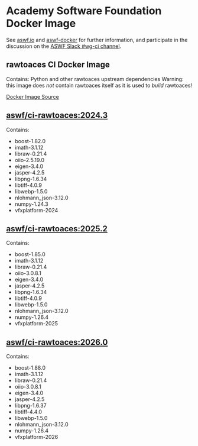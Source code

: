 <!--
Copyright (c) Contributors to the aswf-docker Project. All rights reserved.
SPDX-License-Identifier: Apache-2.0

Warning: this file is automatically generated from a template!
-->

# Academy Software Foundation Docker Image

See [aswf.io](https://aswf.io) and [aswf-docker](https://github.com/AcademySoftwareFoundation/aswf-docker)
for further information, and participate in the discussion on the
[ASWF Slack #wg-ci channel](https://academysoftwarefdn.slack.com/archives/C0169RX7MMK).

## rawtoaces CI Docker Image

Contains: Python and other rawtoaces upstream dependencies
Warning: this image does *not* contain rawtoaces itself as it is used to *build* rawtoaces!

[Docker Image Source](https://github.com/AcademySoftwareFoundation/aswf-docker/blob/main/ci-rawtoaces/Dockerfile)

## [aswf/ci-rawtoaces:2024.3](https://hub.docker.com/r/aswf/ci-rawtoaces/tags?page=1&name=2024.3)

Contains:
* boost-1.82.0
* imath-3.1.12
* libraw-0.21.4
* oiio-2.5.19.0
* eigen-3.4.0
* jasper-4.2.5
* libpng-1.6.34
* libtiff-4.0.9
* libwebp-1.5.0
* nlohmann_json-3.12.0
* numpy-1.24.3
* vfxplatform-2024

## [aswf/ci-rawtoaces:2025.2](https://hub.docker.com/r/aswf/ci-rawtoaces/tags?page=1&name=2025.2)

Contains:
* boost-1.85.0
* imath-3.1.12
* libraw-0.21.4
* oiio-3.0.8.1
* eigen-3.4.0
* jasper-4.2.5
* libpng-1.6.34
* libtiff-4.0.9
* libwebp-1.5.0
* nlohmann_json-3.12.0
* numpy-1.26.4
* vfxplatform-2025

## [aswf/ci-rawtoaces:2026.0](https://hub.docker.com/r/aswf/ci-rawtoaces/tags?page=1&name=2026.0)

Contains:
* boost-1.88.0
* imath-3.1.12
* libraw-0.21.4
* oiio-3.0.8.1
* eigen-3.4.0
* jasper-4.2.5
* libpng-1.6.37
* libtiff-4.4.0
* libwebp-1.5.0
* nlohmann_json-3.12.0
* numpy-1.26.4
* vfxplatform-2026

